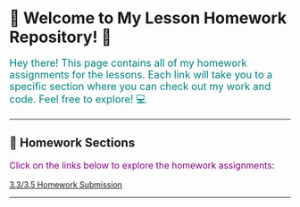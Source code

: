 <!-- Front page with styling and emoji decorations -->
# 🌟 **Welcome to My Lesson Homework Repository!** 🌟

<p style="color: teal; font-size: 18px;">
Hey there! This page contains all of my homework assignments for the lessons. 
Each link will take you to a specific section where you can check out my work and code. 
Feel free to explore! 💻
</p>

---

## 🚀 **Homework Sections**

<p style="font-size: 16px; color: purple;">Click on the links below to explore the homework assignments:</p>

<!-- Insert your links here -->
[3.3/3.5 Homework Submission](3.3_3.5_LessonHW.md)


---
